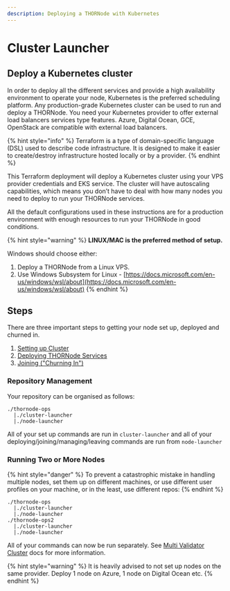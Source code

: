 ```yaml
---
description: Deploying a THORNode with Kubernetes
---
```


# Cluster Launcher

## **Deploy a Kubernetes cluster**

In order to deploy all the different services and provide a high availability environment to operate your node, Kubernetes is the preferred scheduling platform. Any production-grade Kubernetes cluster can be used to run and deploy a THORNode. You need your Kubernetes provider to offer external load balancers services type features. Azure, Digital Ocean, GCE, OpenStack are compatible with external load balancers.

{% hint style="info" %}
Terraform is a type of domain-specific language (DSL) used to describe code infrastructure. It is designed to make it easier to create/destroy infrastructure hosted locally or by a provider.
{% endhint %}

This Terraform deployment will deploy a Kubernetes cluster using your VPS provider credentials and EKS service. The cluster will have autoscaling capabilities, which means you don’t have to deal with how many nodes you need to deploy to run your THORNode services.

All the default configurations used in these instructions are for a production environment with enough resources to run your THORNode in good conditions.

{% hint style="warning" %}
**LINUX/MAC is the preferred method of setup.**

Windows should choose either:

1. Deploy a THORNode from a Linux VPS.
2. Use Windows Subsystem for Linux - [https://docs.microsoft.com/en-us/windows/wsl/about](https://docs.microsoft.com/en-us/windows/wsl/about)
{% endhint %}

## Steps

There are three important steps to getting your node set up, deployed and churned in.

1. [Setting up Cluster](setup-aws.md)
2. [Deploying THORNode Services](../deploying.md)
3. [Joining ("Churning In")](../joining.md)

### Repository Management

Your repository can be organised as follows:

```
./thornode-ops
  |./cluster-launcher
  |./node-launcher
```

All of your set up commands are run in `cluster-launcher` and all of your deploying/joining/managing/leaving commands are run from `node-launcher`

### Running Two or More Nodes

{% hint style="danger" %}
To prevent a catastrophic mistake in handling multiple nodes, set them up on different machines, or use different user profiles on your machine, or in the least, use different repos:
{% endhint %}

```
./thornode-ops
  |./cluster-launcher
  |./node-launcher
./thornode-ops2
  |./cluster-launcher
  |./node-launcher
```

All of your commands can now be run separately. See [Multi Validator Cluster](https://gitlab.com/thorchain/devops/node-launcher/-/blob/master/docs/Multi-Validator-Cluster.md?ref\_type=heads) docs for more information.

{% hint style="warning" %}
It is heavily advised to not set up nodes on the same provider. Deploy 1 node on Azure, 1 node on Digital Ocean etc.
{% endhint %}

